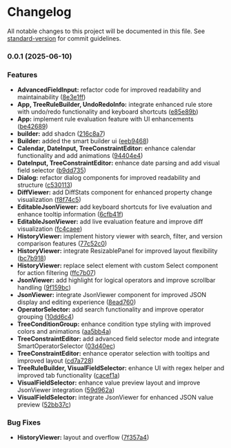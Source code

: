 # Changelog

All notable changes to this project will be documented in this file. See [standard-version](https://github.com/conventional-changelog/standard-version) for commit guidelines.

### 0.0.1 (2025-06-10)


### Features

* **AdvancedFieldInput:** refactor code for improved readability and maintainability ([8e3e1ff](https://github.com/ali-master/rule-engine/commit/8e3e1ff74c3c1dc60128850eb87b57c1cb2ade23))
* **App, TreeRuleBuilder, UndoRedoInfo:** integrate enhanced rule store with undo/redo functionality and keyboard shortcuts ([e85e89b](https://github.com/ali-master/rule-engine/commit/e85e89bebe0fec64d04f370dcf6342aadcd74067))
* **App:** implement rule evaluation feature with UI enhancements ([be42689](https://github.com/ali-master/rule-engine/commit/be42689773b385ac4bb8504920e53483e9977766))
* **builder:** add shadcn ([216c8a7](https://github.com/ali-master/rule-engine/commit/216c8a7ac425e64e3344b9aa441f35bfd64df6d2))
* **Builder:** added the smart builder ui ([eeb9468](https://github.com/ali-master/rule-engine/commit/eeb94685a16863288d6f51d4b4a136e03a41790e))
* **Calendar, DateInput, TreeConstraintEditor:** enhance calendar functionality and add animations ([94404e4](https://github.com/ali-master/rule-engine/commit/94404e49bd607e791721dcc6ba30d7a85d849efb))
* **DateInput, TreeConstraintEditor:** enhance date parsing and add visual field selector ([b9dd735](https://github.com/ali-master/rule-engine/commit/b9dd735a038703c559a9d1f32ba7f0ddbf71a522))
* **Dialog:** refactor dialog components for improved readability and structure ([c530113](https://github.com/ali-master/rule-engine/commit/c530113d58b01f9f3c1ebf916652dff10580d70f))
* **DiffViewer:** add DiffStats component for enhanced property change visualization ([f8f74c5](https://github.com/ali-master/rule-engine/commit/f8f74c57f486c6b426dceae17cbeb059991b9594))
* **EditableJsonViewer:** add keyboard shortcuts for live evaluation and enhance tooltip information ([6cfb41f](https://github.com/ali-master/rule-engine/commit/6cfb41f268b751e50c998ae47741d12585f11d40))
* **EditableJsonViewer:** add live evaluation feature and improve diff visualization ([fc4caee](https://github.com/ali-master/rule-engine/commit/fc4caeeba4d8d63657bf637d5bac1828670e8042))
* **HistoryViewer:** implement history viewer with search, filter, and version comparison features ([77c52c0](https://github.com/ali-master/rule-engine/commit/77c52c0d51aa7628a4e1180f19125c87dbe47e8a))
* **HistoryViewer:** integrate ResizablePanel for improved layout flexibility ([bc7b918](https://github.com/ali-master/rule-engine/commit/bc7b9185f9c3db1a4a91a16201a634b37f3d0de0))
* **HistoryViewer:** replace select element with custom Select component for action filtering ([ffc7b07](https://github.com/ali-master/rule-engine/commit/ffc7b0799e72816e5da692d47e8393cd668075c6))
* **JsonViewer:** add highlight for logical operators and improve scrollbar handling ([9f159bc](https://github.com/ali-master/rule-engine/commit/9f159bc9f6a33d2f479e27be225c48961074d826))
* **JsonViewer:** integrate JsonViewer component for improved JSON display and editing experience ([8ead760](https://github.com/ali-master/rule-engine/commit/8ead7605c7257c1a493d6273af682dc632041e8c))
* **OperatorSelector:** add search functionality and improve operator grouping ([10dd6c4](https://github.com/ali-master/rule-engine/commit/10dd6c484d176c0ed49ac0d7c69b36d8ce82e05f))
* **TreeConditionGroup:** enhance condition type styling with improved colors and animations ([aa5bb4a](https://github.com/ali-master/rule-engine/commit/aa5bb4ae10afcb9e78f006f5cd974d5858fc8d57))
* **TreeConstraintEditor:** add advanced field selector mode and integrate SmartOperatorSelector ([03d40ec](https://github.com/ali-master/rule-engine/commit/03d40ec93341580f3e375c0f4450c39cdc75c5a4))
* **TreeConstraintEditor:** enhance operator selection with tooltips and improved layout ([cd7a728](https://github.com/ali-master/rule-engine/commit/cd7a728326da6f26077146f3ce1df2cbbb178f4a))
* **TreeRuleBuilder, VisualFieldSelector:** enhance UI with regex helper and improved tab functionality ([cacef1a](https://github.com/ali-master/rule-engine/commit/cacef1a27bf932753df20319cd43b7a4f1da19b4))
* **VisualFieldSelector:** enhance value preview layout and improve JsonViewer integration ([59d962a](https://github.com/ali-master/rule-engine/commit/59d962ae12b3127a666eab8b105feadc45cfa77c))
* **VisualFieldSelector:** integrate JsonViewer for enhanced JSON value preview ([52bb37c](https://github.com/ali-master/rule-engine/commit/52bb37c1112e6d857d28cb430c58692c6c579d3a))


### Bug Fixes

* **HistoryViewer:** layout and overflow ([7f357a4](https://github.com/ali-master/rule-engine/commit/7f357a49bf7b9904e6bc964ff40ed85779d52eec))
